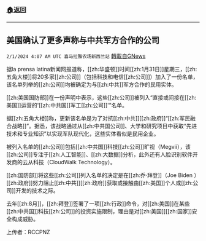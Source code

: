 ###  [:house:返回](README.md)
---


## 美国确认了更多声称与中共军方合作的公司
`2/1/2024 4:07 AM UTC 喜马拉雅农场新西兰站` [轉載自GNews](https://gnews.org/articles/2271870)

据la prensa latina新闻网报道称，[[zh:华盛顿]]时间[[zh:1月31日]]星期三，[[zh:五角大楼]]将20多家[[zh:公司]]（包括科技和电信[[zh:公司]]）加入了一份名单，该名单列举的[[zh:公司]]均被确定为与[[zh:中共]]军方合作的民用实体。

[[zh:美国国防部]]在一份声明中表示，这些[[zh:公司]]被列入“直接或间接在[[zh:美国]]运营的'[[zh:中共国]]军工[[zh:公司]]'”名单。

据[[zh:五角大楼]]称，更新该名单是为了对抗[[zh:中共]][[zh:政府]]“[[zh:军民融合战略]]”。据悉，该战略通过从[[zh:中共国公司]]、大学和研究项目中获取“先进技术和专业知识”以实现军队现代化，这些实体看似是民用企业。

被列入名单的[[zh:公司]]包括[[zh:中共国]]科技[[zh:公司]]旷视（Megvii），该[[zh:公司]]专注于[[zh:人工智能]]、[[zh:大数据]]分析，此外还有人脸识别软件开发商的云从科技（CloudWalk Technology）。

[[zh:国防部]]将这些[[zh:公司]]列入名单的决定是在[[zh:乔·拜登]]（Joe Biden ）[[zh:政府]]努力阻止[[zh:中共]][[zh:政府]]获取或接触由[[zh:美国]]个人或[[zh:公司]]开发的技术之际。

去年[[zh:8月]]，[[zh:拜登]]签署了一项[[zh:行政]]命令，对[[zh:美国]]在某些[[zh:中共国]]科技[[zh:公司]]的投资实施限制，理由是对[[zh:美国]][[zh:国家]]安全构成威胁。

上传者：RCCPNZ
